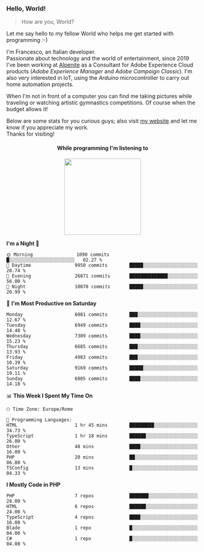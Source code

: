 ### Hello, World!

> How are you, World?

Let me say hello to my fellow World who helps me get started with programming :-)

I'm Francesco, an Italian developer.  
Passionate about technology and the world of entertainment, since 2019 I've been working at [Alpenite](https://www.alpenite.com) as a Consultant for Adobe Experience Cloud products (*Adobe Experience Manager* and *Adobe Campaign Classic*). I'm also very interested in IoT, using the *Arduino* microcontroller to carry out home automation projects.

When I'm not in front of a computer you can find me taking pictures while traveling or watching artistic gymnastics competitions. Of course when the budget allows it!

Below are some stats for you curious guys; also visit [my website](https://www.francescorega.eu) and let me know if you appreciate my work.  
Thanks for visiting!

<div align="center">
  <h4>While programming I'm listening to</h4>
  <a href="https://apps.francescorega.eu/now-playing/11147232609" target="_blank"><img src="https://apps.francescorega.eu/now-playing/11147232609" width="200"></a>
</div>

<!--START_SECTION:waka-->
**I'm a Night 🦉** 

```text
🌞 Morning                1090 commits        █░░░░░░░░░░░░░░░░░░░░░░░░   02.27 % 
🌆 Daytime                9950 commits        █████░░░░░░░░░░░░░░░░░░░░   20.74 % 
🌃 Evening                26871 commits       ██████████████░░░░░░░░░░░   56.00 % 
🌙 Night                  10070 commits       █████░░░░░░░░░░░░░░░░░░░░   20.99 % 
```
📅 **I'm Most Productive on Saturday** 

```text
Monday                   6081 commits        ███░░░░░░░░░░░░░░░░░░░░░░   12.67 % 
Tuesday                  6949 commits        ████░░░░░░░░░░░░░░░░░░░░░   14.48 % 
Wednesday                7309 commits        ████░░░░░░░░░░░░░░░░░░░░░   15.23 % 
Thursday                 6685 commits        ███░░░░░░░░░░░░░░░░░░░░░░   13.93 % 
Friday                   4983 commits        ███░░░░░░░░░░░░░░░░░░░░░░   10.39 % 
Saturday                 9169 commits        █████░░░░░░░░░░░░░░░░░░░░   19.11 % 
Sunday                   6805 commits        ████░░░░░░░░░░░░░░░░░░░░░   14.18 % 
```


📊 **This Week I Spent My Time On** 

```text
🕑︎ Time Zone: Europe/Rome

💬 Programming Languages: 
HTML                     1 hr 45 mins        █████████░░░░░░░░░░░░░░░░   34.73 % 
TypeScript               1 hr 18 mins        ██████░░░░░░░░░░░░░░░░░░░   26.00 % 
Other                    48 mins             ████░░░░░░░░░░░░░░░░░░░░░   16.00 % 
PHP                      20 mins             ██░░░░░░░░░░░░░░░░░░░░░░░   06.80 % 
TSConfig                 13 mins             █░░░░░░░░░░░░░░░░░░░░░░░░   04.33 % 
```

**I Mostly Code in PHP** 

```text
PHP                      7 repos             ███████░░░░░░░░░░░░░░░░░░   28.00 % 
HTML                     6 repos             ██████░░░░░░░░░░░░░░░░░░░   24.00 % 
TypeScript               4 repos             ████░░░░░░░░░░░░░░░░░░░░░   16.00 % 
Blade                    1 repo              █░░░░░░░░░░░░░░░░░░░░░░░░   04.00 % 
C#                       1 repo              █░░░░░░░░░░░░░░░░░░░░░░░░   04.00 % 
```




<!--END_SECTION:waka-->
